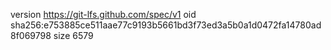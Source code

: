 version https://git-lfs.github.com/spec/v1
oid sha256:e753885ce511aae77c9193b5661bd3f73ed3a5b0a1d0472fa14780ad8f069798
size 6579

